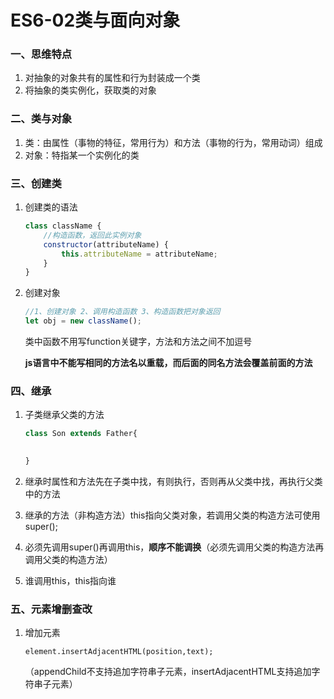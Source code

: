 # ES6-02类与面向对象

### 一、思维特点

1. 对抽象的对象共有的属性和行为封装成一个类
2. 将抽象的类实例化，获取类的对象

### 二、类与对象

1. 类：由属性（事物的特征，常用行为）和方法（事物的行为，常用动词）组成
2. 对象：特指某一个实例化的类

### 三、创建类

1. 创建类的语法

   ```js
   class className {
       //构造函数，返回此实例对象
       constructor(attributeName) {
           this.attributeName = attributeName;
       }
   }
   ```

2. 创建对象

   ```js
   //1、创建对象 2、调用构造函数 3、构造函数把对象返回
   let obj = new className();
   ```

   类中函数不用写function关键字，方法和方法之间不加逗号

   **js语言中不能写相同的方法名以重载，而后面的同名方法会覆盖前面的方法**

### 四、继承

1. 子类继承父类的方法

   ```js
   class Son extends Father{
   
      
   }
   ```

2. 继承时属性和方法先在子类中找，有则执行，否则再从父类中找，再执行父类中的方法
3. 继承的方法（非构造方法）this指向父类对象，若调用父类的构造方法可使用super();
4. 必须先调用super()再调用this，**顺序不能调换**（必须先调用父类的构造方法再调用父类的构造方法）

5. 谁调用this，this指向谁

### 五、元素增删查改

1. 增加元素

   `element.insertAdjacentHTML(position,text);`

   （appendChild不支持追加字符串子元素，insertAdjacentHTML支持追加字符串子元素）

